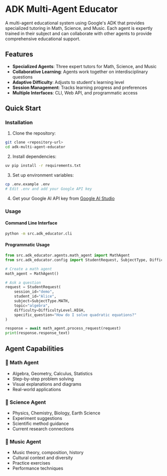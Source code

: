 # ADK Multi-Agent Educator

A multi-agent educational system using Google's ADK that provides specialized tutoring in Math, Science, and Music. Each agent is expertly trained in their subject and can collaborate with other agents to provide comprehensive educational support.

## Features

- **Specialized Agents**: Three expert tutors for Math, Science, and Music
- **Collaborative Learning**: Agents work together on interdisciplinary questions
- **Adaptive Difficulty**: Adjusts to student's learning level
- **Session Management**: Tracks learning progress and preferences
- **Multiple Interfaces**: CLI, Web API, and programmatic access

## Quick Start

### Installation

1. Clone the repository:
```bash
git clone <repository-url>
cd adk-multi-agent-educator
```

2. Install dependencies:
```bash
uv pip install -r requirements.txt
```

3. Set up environment variables:
```bash
cp .env.example .env
# Edit .env and add your Google API key
```

4. Get your Google AI API key from [Google AI Studio](https://makersuite.google.com/app/apikey)

### Usage

#### Command Line Interface
```bash
python -m src.adk_educator.cli
```

#### Programmatic Usage
```python
from src.adk_educator.agents.math_agent import MathAgent
from src.adk_educator.config import StudentRequest, SubjectType, DifficultyLevel

# Create a math agent
math_agent = MathAgent()

# Ask a question
request = StudentRequest(
    session_id="demo",
    student_id="Alice",
    subject=SubjectType.MATH,
    topic="algebra",
    difficulty=DifficultyLevel.HIGH,
    specific_question="How do I solve quadratic equations?"
)

response = await math_agent.process_request(request)
print(response.response_text)
```

## Agent Capabilities

### 📐 Math Agent
- Algebra, Geometry, Calculus, Statistics
- Step-by-step problem solving
- Visual explanations and diagrams
- Real-world applications

### 🔬 Science Agent
- Physics, Chemistry, Biology, Earth Science
- Experiment suggestions
- Scientific method guidance
- Current research connections

### 🎵 Music Agent
- Music theory, composition, history
- Cultural context and diversity
- Practice exercises
- Performance techniques
